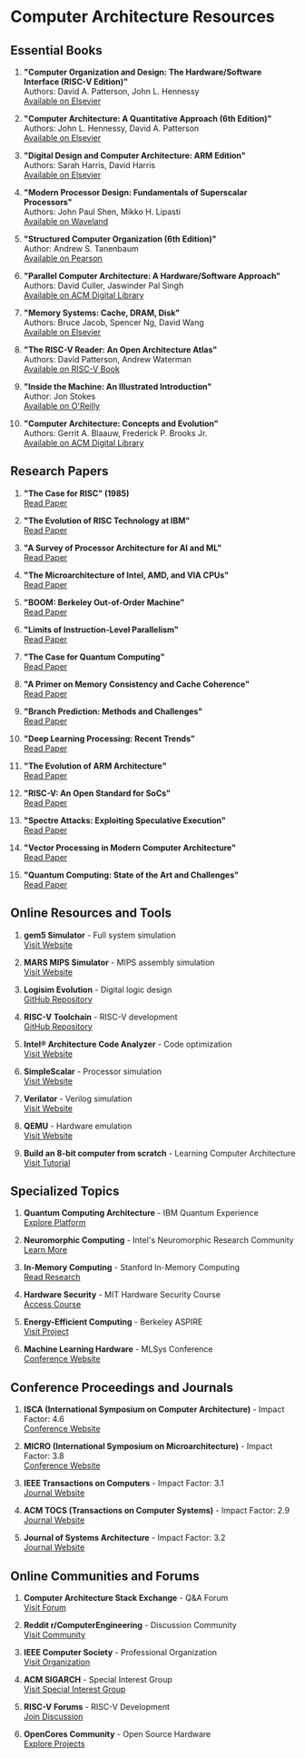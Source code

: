 # Computer Architecture Resources

## Essential Books

1. **"Computer Organization and Design: The Hardware/Software Interface (RISC-V Edition)"**  
   Authors: David A. Patterson, John L. Hennessy  
   [Available on Elsevier](https://www.elsevier.com/books/computer-organization-and-design-risc-v-edition/patterson/978-0-12-820331-6)

2. **"Computer Architecture: A Quantitative Approach (6th Edition)"**  
   Authors: John L. Hennessy, David A. Patterson  
   [Available on Elsevier](https://www.elsevier.com/books/computer-architecture/hennessy/978-0-12-811905-1)

3. **"Digital Design and Computer Architecture: ARM Edition"**  
   Authors: Sarah Harris, David Harris  
   [Available on Elsevier](https://www.elsevier.com/books/digital-design-and-computer-architecture/harris/978-0-12-800056-4)

4. **"Modern Processor Design: Fundamentals of Superscalar Processors"**  
   Authors: John Paul Shen, Mikko H. Lipasti  
   [Available on Waveland](https://www.waveland.com/browse.php?t=392)

5. **"Structured Computer Organization (6th Edition)"**  
   Author: Andrew S. Tanenbaum  
   [Available on Pearson](https://www.pearson.com/en-us/subject-catalog/p/structured-computer-organization/P200000003427)

6. **"Parallel Computer Architecture: A Hardware/Software Approach"**  
   Authors: David Culler, Jaswinder Pal Singh  
   [Available on ACM Digital Library](https://dl.acm.org/doi/book/10.5555/286076)

7. **"Memory Systems: Cache, DRAM, Disk"**  
   Authors: Bruce Jacob, Spencer Ng, David Wang  
   [Available on Elsevier](https://www.elsevier.com/books/memory-systems/jacob/978-0-12-379751-3)

8. **"The RISC-V Reader: An Open Architecture Atlas"**  
   Authors: David Patterson, Andrew Waterman  
   [Available on RISC-V Book](https://www.riscvbook.com/)

9. **"Inside the Machine: An Illustrated Introduction"**  
   Author: Jon Stokes  
   [Available on O'Reilly](https://www.oreilly.com/library/view/inside-the-machine/9781593271046/)

10. **"Computer Architecture: Concepts and Evolution"**  
    Authors: Gerrit A. Blaauw, Frederick P. Brooks Jr.  
    [Available on ACM Digital Library](https://dl.acm.org/doi/book/10.5555/521847)

## Research Papers

1. **"The Case for RISC" (1985)**  
   [Read Paper](https://dl.acm.org/doi/10.1109/MC.1985.1662901)

2. **"The Evolution of RISC Technology at IBM"**  
   [Read Paper](https://ieeexplore.ieee.org/document/5387628)

3. **"A Survey of Processor Architecture for AI and ML"**  
   [Read Paper](https://ieeexplore.ieee.org/document/9099537)

4. **"The Microarchitecture of Intel, AMD, and VIA CPUs"**  
   [Read Paper](https://www.agner.org/optimize/microarchitecture.pdf)

5. **"BOOM: Berkeley Out-of-Order Machine"**  
   [Read Paper](https://www2.eecs.berkeley.edu/Pubs/TechRpts/2015/EECS-2015-167.html)

6. **"Limits of Instruction-Level Parallelism"**  
   [Read Paper](https://dl.acm.org/doi/10.1145/106972.106991)

7. **"The Case for Quantum Computing"**  
   [Read Paper](https://dl.acm.org/doi/10.1145/3408039)

8. **"A Primer on Memory Consistency and Cache Coherence"**  
   [Read Paper](https://dl.acm.org/doi/book/10.2200/S00962ED2V01Y201910CAC049)

9. **"Branch Prediction: Methods and Challenges"**  
   [Read Paper](https://ieeexplore.ieee.org/document/8445839)

10. **"Deep Learning Processing: Recent Trends"**  
    [Read Paper](https://ieeexplore.ieee.org/document/9199918)

11. **"The Evolution of ARM Architecture"**  
    [Read Paper](https://ieeexplore.ieee.org/document/8534545)

12. **"RISC-V: An Open Standard for SoCs"**  
    [Read Paper](https://dl.acm.org/doi/10.1145/3069384.3069392)

13. **"Spectre Attacks: Exploiting Speculative Execution"**  
    [Read Paper](https://spectreattack.com/spectre.pdf)

14. **"Vector Processing in Modern Computer Architecture"**  
    [Read Paper](https://ieeexplore.ieee.org/document/9312501)

15. **"Quantum Computing: State of the Art and Challenges"**  
    [Read Paper](https://dl.acm.org/doi/10.1145/3310273)

## Online Resources and Tools

1. **gem5 Simulator** - Full system simulation  
   [Visit Website](https://www.gem5.org/)

2. **MARS MIPS Simulator** - MIPS assembly simulation  
   [Visit Website](http://courses.missouristate.edu/kenvollmar/mars/)

3. **Logisim Evolution** - Digital logic design  
   [GitHub Repository](https://github.com/logisim-evolution/logisim-evolution)

4. **RISC-V Toolchain** - RISC-V development  
   [GitHub Repository](https://github.com/riscv-collab/riscv-gnu-toolchain)

5. **Intel® Architecture Code Analyzer** - Code optimization  
   [Visit Website](https://software.intel.com/content/www/us/en/develop/articles/intel-architecture-code-analyzer.html)

6. **SimpleScalar** - Processor simulation  
   [Visit Website](http://www.simplescalar.com/)

7. **Verilator** - Verilog simulation  
   [Visit Website](https://www.veripool.org/verilator/)

8. **QEMU** - Hardware emulation  
   [Visit Website](https://www.qemu.org/)

9. **Build an 8-bit computer from scratch** - Learning Computer Architecture  
   [Visit Tutorial](https://eater.net/8bit/pc)

## Specialized Topics

1. **Quantum Computing Architecture** - IBM Quantum Experience  
   [Explore Platform](https://quantum-computing.ibm.com/)

2. **Neuromorphic Computing** - Intel's Neuromorphic Research Community  
   [Learn More](https://www.intel.com/content/www/us/en/research/neuromorphic-computing.html)

3. **In-Memory Computing** - Stanford In-Memory Computing  
   [Read Research](https://arxiv.org/abs/2012.03775)

4. **Hardware Security** - MIT Hardware Security Course  
   [Access Course](https://ocw.mit.edu/courses/6-858-computer-systems-security-fall-2014/)

5. **Energy-Efficient Computing** - Berkeley ASPIRE  
   [Visit Project](https://aspire.eecs.berkeley.edu/)

6. **Machine Learning Hardware** - MLSys Conference  
   [Conference Website](https://mlsys.org/)

## Conference Proceedings and Journals

1. **ISCA (International Symposium on Computer Architecture)** - Impact Factor: 4.6  
   [Conference Website](https://iscaconf.org/)

2. **MICRO (International Symposium on Microarchitecture)** - Impact Factor: 3.8  
   [Conference Website](https://www.microarch.org/)

3. **IEEE Transactions on Computers** - Impact Factor: 3.1  
   [Journal Website](https://ieeexplore.ieee.org/xpl/RecentIssue.jsp?punumber=12)

4. **ACM TOCS (Transactions on Computer Systems)** - Impact Factor: 2.9  
   [Journal Website](https://dl.acm.org/journal/tocs)

5. **Journal of Systems Architecture** - Impact Factor: 3.2  
   [Journal Website](https://www.journals.elsevier.com/journal-of-systems-architecture)

## Online Communities and Forums

1. **Computer Architecture Stack Exchange** - Q&A Forum  
   [Visit Forum](https://cs.stackexchange.com/questions/tagged/computer-architecture)

2. **Reddit r/ComputerEngineering** - Discussion Community  
   [Visit Community](https://www.reddit.com/r/ComputerEngineering/)

3. **IEEE Computer Society** - Professional Organization  
   [Visit Organization](https://www.computer.org/)

4. **ACM SIGARCH** - Special Interest Group  
   [Visit Special Interest Group](https://www.sigarch.org/)

5. **RISC-V Forums** - RISC-V Development  
   [Join Discussion](https://groups.google.com/a/groups.riscv.org/g/sw-dev)

6. **OpenCores Community** - Open Source Hardware  
   [Explore Projects](https://opencores.org/)
